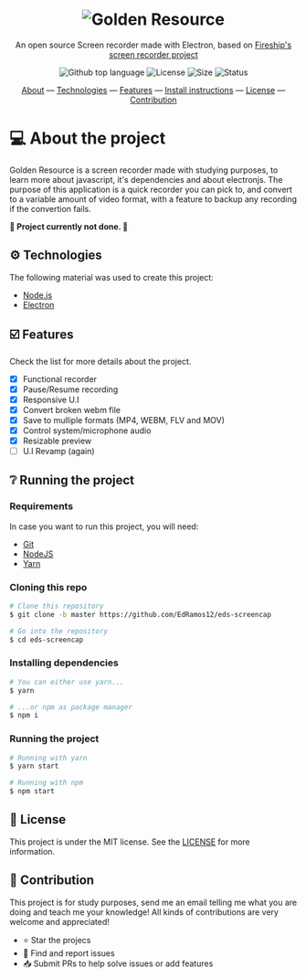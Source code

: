 
<h1 align="center">
  <img src="https://github.com/EdRamos12/eds-screencap/blob/master/build/header.png?raw=true" width="auto" alt="Golden Resource" />
</h1>

<p align="center">An open source Screen recorder made with Electron, based on <a href="https://github.com/fireship-io/223-electron-screen-recorder">Fireship's screen recorder project</a></p>


<p align="center">
  <img alt="Github top language" src="https://img.shields.io/github/languages/top/edramos12/eds-screencap">
  
  <img alt="License" src="https://img.shields.io/github/license/edramos12/eds-screencap">
  
  <img alt="Size" src="https://img.shields.io/github/repo-size/edramos12/eds-screencap">
   
  <img alt="Status" src="https://img.shields.io/badge/repo%20status-WIP-yellow">
</p>

<p align="center">
 <a href="#about">About</a> — 
 <a href="#-technologies">Technologies</a> — 
 <a href="#-features">Features</a> — 
 <a href="#-install-instructions">Install instructions</a> —  
 <a href="#-license">License</a> — 
 <a href="#-contribution">Contribution</a>
</p>

#  💻 About the project

Golden Resource is a screen recorder made with studying purposes, to learn more about javascript, it's dependencies and about electronjs. The purpose of this application is a quick recorder you can pick to, and convert to a variable amount of video format, with a feature to backup any recording if the convertion fails.

**🚧 Project currently not done. 🚧**

## ⚙️ Technologies

The following material was used to create this project:

- [Node.js](https://nodejs.org/en/)
- [Electron](https://www.electronjs.org/)

## ☑️ Features

Check the list for more details about the project.

- [x] Functional recorder
- [x] Pause/Resume recording
- [x] Responsive U.I
- [x] Convert broken webm file
- [x] Save to mulliple formats (MP4, WEBM, FLV and MOV)
- [x] Control system/microphone audio
- [x] Resizable preview
- [ ] U.I Revamp (again)

## ❔ Running the project

### Requirements

In case you want to run this project, you will need:
- [Git](https://git-scm.com/) 
- [NodeJS](https://nodejs.org/en/) 
- [Yarn](https://classic.yarnpkg.com/lang/en/)

### Cloning this repo

```bash
# Clone this repository
$ git clone -b master https://github.com/EdRamos12/eds-screencap

# Go into the repository
$ cd eds-screencap
```

### Installing dependencies

```bash
# You can either use yarn...
$ yarn

# ...or npm as package manager
$ npm i
```

### Running the project

```bash
# Running with yarn
$ yarn start

# Running with npm
$ npm start
```

## 📜 License

This project is under the MIT license. See the [LICENSE](https://github.com/EdRamos12/eds-screencap/blob/master/LICENSE) for more information.

## 🤝 Contribution

This project is for study purposes, send me an email telling me what you are doing and teach me your knowledge!
All kinds of contributions are very welcome and appreciated!

- ⭐️ Star the projecs
- 🐛 Find and report issues
- 📥 Submit PRs to help solve issues or add features
